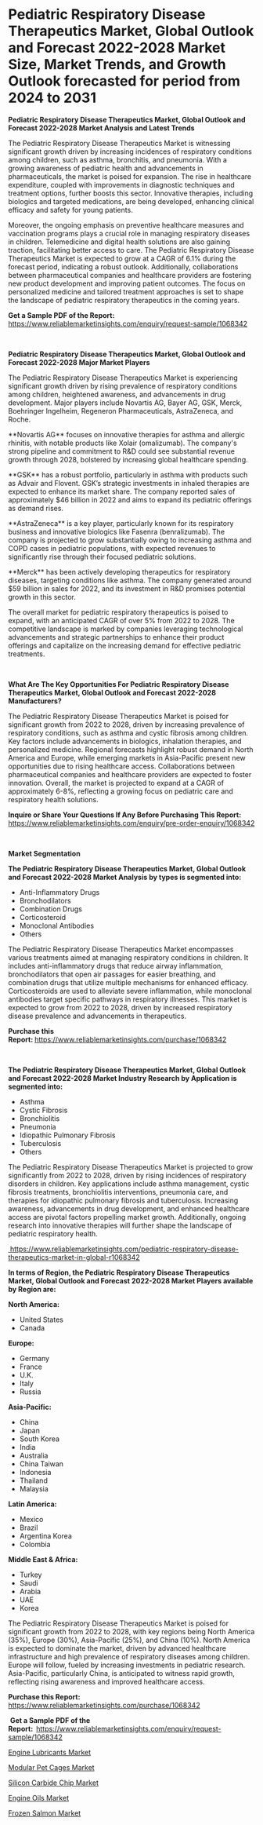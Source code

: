 <p><h1>Pediatric Respiratory Disease Therapeutics Market, Global Outlook and Forecast 2022-2028 Market Size, Market Trends, and Growth Outlook forecasted for period from 2024 to 2031</h1></p><p><strong>Pediatric Respiratory Disease Therapeutics Market, Global Outlook and Forecast 2022-2028 Market Analysis and Latest Trends</strong></p>
<p><p>The Pediatric Respiratory Disease Therapeutics Market is witnessing significant growth driven by increasing incidences of respiratory conditions among children, such as asthma, bronchitis, and pneumonia. With a growing awareness of pediatric health and advancements in pharmaceuticals, the market is poised for expansion. The rise in healthcare expenditure, coupled with improvements in diagnostic techniques and treatment options, further boosts this sector. Innovative therapies, including biologics and targeted medications, are being developed, enhancing clinical efficacy and safety for young patients.</p><p>Moreover, the ongoing emphasis on preventive healthcare measures and vaccination programs plays a crucial role in managing respiratory diseases in children. Telemedicine and digital health solutions are also gaining traction, facilitating better access to care. The Pediatric Respiratory Disease Therapeutics Market is expected to grow at a CAGR of 6.1% during the forecast period, indicating a robust outlook. Additionally, collaborations between pharmaceutical companies and healthcare providers are fostering new product development and improving patient outcomes. The focus on personalized medicine and tailored treatment approaches is set to shape the landscape of pediatric respiratory therapeutics in the coming years.</p></p>
<p><strong>Get a Sample PDF of the Report:&nbsp;</strong> <a href="https://www.reliablemarketinsights.com/enquiry/request-sample/1068342">https://www.reliablemarketinsights.com/enquiry/request-sample/1068342</a></p>
<p>&nbsp;</p>
<p><strong>Pediatric Respiratory Disease Therapeutics Market, Global Outlook and Forecast 2022-2028 Major Market Players</strong></p>
<p><p>The Pediatric Respiratory Disease Therapeutics Market is experiencing significant growth driven by rising prevalence of respiratory conditions among children, heightened awareness, and advancements in drug development. Major players include Novartis AG, Bayer AG, GSK, Merck, Boehringer Ingelheim, Regeneron Pharmaceuticals, AstraZeneca, and Roche.</p><p>**Novartis AG** focuses on innovative therapies for asthma and allergic rhinitis, with notable products like Xolair (omalizumab). The company's strong pipeline and commitment to R&D could see substantial revenue growth through 2028, bolstered by increasing global healthcare spending.</p><p>**GSK** has a robust portfolio, particularly in asthma with products such as Advair and Flovent. GSK’s strategic investments in inhaled therapies are expected to enhance its market share. The company reported sales of approximately $46 billion in 2022 and aims to expand its pediatric offerings as demand rises.</p><p>**AstraZeneca** is a key player, particularly known for its respiratory business and innovative biologics like Fasenra (benralizumab). The company is projected to grow substantially owing to increasing asthma and COPD cases in pediatric populations, with expected revenues to significantly rise through their focused pediatric solutions.</p><p>**Merck** has been actively developing therapeutics for respiratory diseases, targeting conditions like asthma. The company generated around $59 billion in sales for 2022, and its investment in R&D promises potential growth in this sector.</p><p>The overall market for pediatric respiratory therapeutics is poised to expand, with an anticipated CAGR of over 5% from 2022 to 2028. The competitive landscape is marked by companies leveraging technological advancements and strategic partnerships to enhance their product offerings and capitalize on the increasing demand for effective pediatric treatments.</p></p>
<p>&nbsp;</p>
<p><strong>What Are The Key Opportunities For Pediatric Respiratory Disease Therapeutics Market, Global Outlook and Forecast 2022-2028 Manufacturers?</strong></p>
<p><p>The Pediatric Respiratory Disease Therapeutics Market is poised for significant growth from 2022 to 2028, driven by increasing prevalence of respiratory conditions, such as asthma and cystic fibrosis among children. Key factors include advancements in biologics, inhalation therapies, and personalized medicine. Regional forecasts highlight robust demand in North America and Europe, while emerging markets in Asia-Pacific present new opportunities due to rising healthcare access. Collaborations between pharmaceutical companies and healthcare providers are expected to foster innovation. Overall, the market is projected to expand at a CAGR of approximately 6-8%, reflecting a growing focus on pediatric care and respiratory health solutions.</p></p>
<p><strong>Inquire or Share Your Questions If Any Before Purchasing This Report:</strong> <a href="https://www.reliablemarketinsights.com/enquiry/pre-order-enquiry/1068342">https://www.reliablemarketinsights.com/enquiry/pre-order-enquiry/1068342</a></p>
<p>&nbsp;</p>
<p><strong>Market Segmentation</strong></p>
<p><strong>The Pediatric Respiratory Disease Therapeutics Market, Global Outlook and Forecast 2022-2028 Market Analysis by types is segmented into:</strong></p>
<p><ul><li>Anti-Inflammatory Drugs</li><li>Bronchodilators</li><li>Combination Drugs</li><li>Corticosteroid</li><li>Monoclonal Antibodies</li><li>Others</li></ul></p>
<p><p>The Pediatric Respiratory Disease Therapeutics Market encompasses various treatments aimed at managing respiratory conditions in children. It includes anti-inflammatory drugs that reduce airway inflammation, bronchodilators that open air passages for easier breathing, and combination drugs that utilize multiple mechanisms for enhanced efficacy. Corticosteroids are used to alleviate severe inflammation, while monoclonal antibodies target specific pathways in respiratory illnesses. This market is expected to grow from 2022 to 2028, driven by increased respiratory disease prevalence and advancements in therapeutics.</p></p>
<p><strong>Purchase this Report:&nbsp;</strong><a href="https://www.reliablemarketinsights.com/purchase/1068342">https://www.reliablemarketinsights.com/purchase/1068342</a></p>
<p>&nbsp;</p>
<p><strong>The Pediatric Respiratory Disease Therapeutics Market, Global Outlook and Forecast 2022-2028 Market Industry Research by Application is segmented into:</strong></p>
<p><ul><li>Asthma</li><li>Cystic Fibrosis</li><li>Bronchiolitis</li><li>Pneumonia</li><li>Idiopathic Pulmonary Fibrosis</li><li>Tuberculosis</li><li>Others</li></ul></p>
<p><p>The Pediatric Respiratory Disease Therapeutics Market is projected to grow significantly from 2022 to 2028, driven by rising incidences of respiratory disorders in children. Key applications include asthma management, cystic fibrosis treatments, bronchiolitis interventions, pneumonia care, and therapies for idiopathic pulmonary fibrosis and tuberculosis. Increasing awareness, advancements in drug development, and enhanced healthcare access are pivotal factors propelling market growth. Additionally, ongoing research into innovative therapies will further shape the landscape of pediatric respiratory health.</p></p>
<p><a href="https://www.reliablemarketinsights.com/pediatric-respiratory-disease-therapeutics-market-in-global-r1068342">&nbsp;https://www.reliablemarketinsights.com/pediatric-respiratory-disease-therapeutics-market-in-global-r1068342</a></p>
<p><strong>In terms of Region, the Pediatric Respiratory Disease Therapeutics Market, Global Outlook and Forecast 2022-2028 Market Players available by Region are:</strong></p>
<p>
    <p> <strong> North America: </strong>
        <ul>
            <li>United States</li>
            <li>Canada</li>
        </ul>
        </p> 
    <p> <strong> Europe: </strong>
        <ul>
            <li>Germany</li>
            <li>France</li>
            <li>U.K.</li>
            <li>Italy</li>
            <li>Russia</li>
        </ul>
        </p> 
    <p> <strong> Asia-Pacific: </strong>
        <ul>
            <li>China</li>
            <li>Japan</li>
            <li>South Korea</li>
            <li>India</li>
            <li>Australia</li>
            <li>China Taiwan</li>
            <li>Indonesia</li>
            <li>Thailand</li>
            <li>Malaysia</li>
        </ul>
        </p> 
    <p> <strong> Latin America: </strong>
        <ul>
            <li>Mexico</li>
            <li>Brazil</li>
            <li>Argentina Korea</li>
            <li>Colombia</li>
        </ul>
        </p> 
    <p> <strong> Middle East & Africa: </strong>
        <ul>
            <li>Turkey</li>
            <li>Saudi</li>
            <li>Arabia</li>
            <li>UAE</li>
            <li>Korea</li>
        </ul>
    </p>
    </p>
<p><p>The Pediatric Respiratory Disease Therapeutics Market is poised for significant growth from 2022 to 2028, with key regions being North America (35%), Europe (30%), Asia-Pacific (25%), and China (10%). North America is expected to dominate the market, driven by advanced healthcare infrastructure and high prevalence of respiratory diseases among children. Europe will follow, fueled by increasing investments in pediatric research. Asia-Pacific, particularly China, is anticipated to witness rapid growth, reflecting rising awareness and improved healthcare access.</p></p>
<p><strong>Purchase this Report: </strong><a href="https://www.reliablemarketinsights.com/purchase/1068342">https://www.reliablemarketinsights.com/purchase/1068342</a></p>
<p>&nbsp;<strong>Get a Sample PDF of the Report:&nbsp;&nbsp;</strong><a href="https://www.reliablemarketinsights.com/enquiry/request-sample/1068342">https://www.reliablemarketinsights.com/enquiry/request-sample/1068342</a></p>
<p><strong></strong></p>
<p><p><a href="https://issuu.com/reportprime-2/docs/engine-lubricants-market-size-2030._239e2fb8a2f82e">Engine Lubricants Market</a></p><p><a href="https://www.linkedin.com/pulse/modular-pet-cages-market-indicators-size-regional-breakdown-player-vld6f?trackingId=Mp2DNu5oQHyEfMxd1tciFg%3D%3D">Modular Pet Cages Market</a></p><p><a href="https://medium.com/@annahawkins697/the-comprehensive-silicon-carbide-chip-market-research-report-is-essential-for-understanding-07a82ceef3fc">Silicon Carbide Chip Market</a></p><p><a href="https://issuu.com/reportprime-2/docs/engine-oils-market-size-2030.pptx_9bfcda98dc6520">Engine Oils Market</a></p><p><a href="https://www.linkedin.com/pulse/frozen-salmon-market-size-growth-trends-statistics-forecasts-i8uoe?trackingId=rjsWdQq8SliIcZbmABnKUA%3D%3D">Frozen Salmon Market</a></p></p>